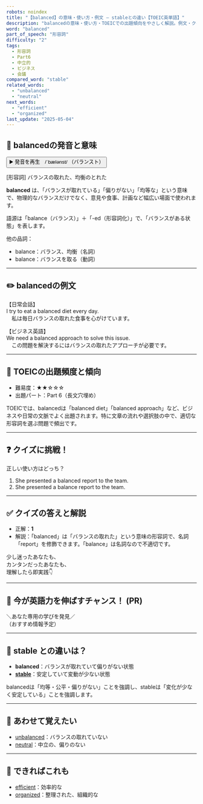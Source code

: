 ```yaml
---
robots: noindex
title: "【balanced】の意味・使い方・例文 ― stableとの違い【TOEIC英単語】"
description: "balancedの意味・使い方・TOEICでの出題傾向をやさしく解説。例文・クイズ付きでstableとの違いもわかりやすく学べます。"
word: "balanced"
part_of_speech: "形容詞"
difficulty: "2"
tags:
  - 形容詞
  - Part6
  - 中立的
  - ビジネス
  - 会議
compared_word: "stable"
related_words:
  - "unbalanced"
  - "neutral"
next_words:
  - "efficient"
  - "organized"
last_update: "2025-05-04"
---
```


## 🔰 balancedの発音と意味

<button class="play-audio" onclick="playTTS('balanced')">
  <span class="play-audio-main">
    ▶️ 発音を再生　/ˈbælənst/
  </span>
  <span class="play-audio-sub">
    （バランスト）
  </span>
</button>

[形容詞] バランスの取れた、均衡のとれた

**balanced** は、「バランスが取れている」「偏りがない」「均等な」という意味で、物理的なバランスだけでなく、意見や食事、計画など幅広い場面で使われます。

語源は「balance（バランス）」＋「-ed（形容詞化）」で、「バランスがある状態」を表します。

他の品詞：  
- balance：バランス、均衡（名詞）
- balance：バランスを取る（動詞）

---

## ✏️ balancedの例文

【日常会話】  
I try to eat a balanced diet every day.  
　私は毎日バランスの取れた食事を心がけています。

【ビジネス英語】  
We need a balanced approach to solve this issue.  
　この問題を解決するにはバランスの取れたアプローチが必要です。

---

## 🎯 TOEICの出題頻度と傾向

- 難易度：★★☆☆☆
- 出題パート：Part 6（長文穴埋め）

TOEICでは、balancedは「balanced diet」「balanced approach」など、ビジネスや日常の文脈でよく出題されます。特に文章の流れや選択肢の中で、適切な形容詞を選ぶ問題で頻出です。

---

## ❓ クイズに挑戦！

正しい使い方はどっち？

1. She presented a balanced report to the team.  
2. She presented a balance report to the team.

---

## ✅ クイズの答えと解説

- 正解：**1**
- 解説：「balanced」は「バランスの取れた」という意味の形容詞で、名詞「report」を修飾できます。「balance」は名詞なので不適切です。

少し迷ったあなたも、  
カンタンだったあなたも、  
理解したら即実践👇️

---

## 🚀 今が英語力を伸ばすチャンス！ (PR)

<div class="info-center">
＼あなた専用の学びを発見／<br>  
（おすすめ情報予定）
</div>

---

## 🤔  stable との違いは？

- **balanced**：バランスが取れていて偏りがない状態
- **[stable](/word/stable)**：安定していて変動が少ない状態

balancedは「均等・公平・偏りがない」ことを強調し、stableは「変化が少なく安定している」ことを強調します。

---

## 🧩 あわせて覚えたい

- [unbalanced](/word/unbalanced)：バランスの取れていない
- [neutral](/word/neutral)：中立の、偏りのない

---

## 📖 できればこれも

- [efficient](/word/efficient)：効率的な
- [organized](/word/organized)：整理された、組織的な

<!-- cvid: aid23_bid22 -->
